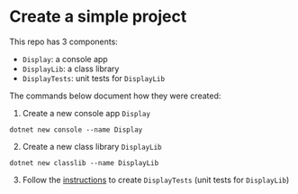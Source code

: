 # Create a simple project

This repo has 3 components:
- `Display`: a console app
- `DisplayLib`: a class library
- `DisplayTests`: unit tests for `DisplayLib`


The commands below document how they were created:

1. Create a new console app `Display`

```
dotnet new console --name Display
```
2. Create a new class library `DisplayLib`

```
dotnet new classlib --name DisplayLib
```
3. Follow the [instructions](https://learn.microsoft.com/en-us/visualstudio/test/getting-started-with-unit-testing?view=vs-2022&tabs=dotnet%2Cmstest#create-unit-tests) to create `DisplayTests` (unit tests for `DisplayLib`)
